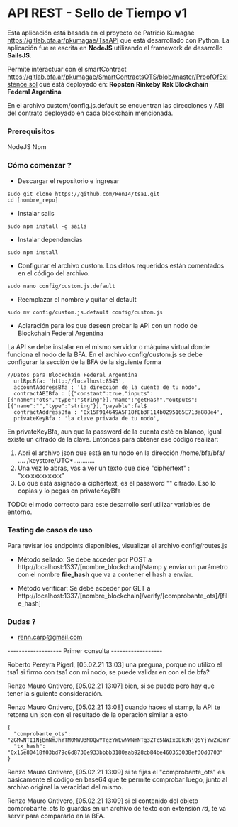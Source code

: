 # API REST - Sello de Tiempo v1 #

Esta aplicación está basada en el proyecto de Patricio Kumagae https://gitlab.bfa.ar/pkumagae/TsaAPI que está desarrollado con Python. La aplicación fue re escrita en **NodeJS** utilizando el framework de desarrollo **SailsJS**. 

Permite interactuar con el smartContract https://gitlab.bfa.ar/pkumagae/SmartContractsOTS/blob/master/ProofOfExistence.sol que está deployado en:
**Ropsten**
**Rinkeby**
**Rsk**
**Blockchain Federal Argentina**

En el archivo custom/config.js.default se encuentran las direcciones y ABI del contrato deployado en cada blockchain mencionada.

### Prerequisitos ###
NodeJS
Npm

### Cómo comenzar ? ###

* Descargar el repositorio e ingresar 
```
sudo git clone https://github.com/Ren14/tsa1.git
cd [nombre_repo]
```

* Instalar sails
```
sudo npm install -g sails
```
* Instalar dependencias
```
sudo npm install
```

* Configurar el archivo custom. Los datos requeridos están comentados en el código del archivo. 
```
sudo nano config/custom.js.default
```

* Reemplazar el nombre y quitar el default
```
sudo mv config/custom.js.default config/custom.js
```

* Aclaración para los que deseen probar la API con un nodo de Blockchain Federal Argentina

La API se debe instalar en el mismo servidor o máquina virtual donde funciona el nodo de la BFA.
En el archivo config/custom.js se debe configurar la sección de la BFA de la siguiente forma
```
//Datos para Blockchain Federal Argentina
  urlRpcBfa: 'http://localhost:8545',  
  accountAddressBfa : 'la dirección de la cuenta de tu nodo',
  contractABIBfa : [{"constant":true,"inputs":[{"name":"ots","type":"string"}],"name":"getHash","outputs":[{"name":"","type":"string"}],"payable":fal$
  contractAddressBfa : '0x15F914649A5F18fEb3F114b0295165E713a888e4',
  privateKeyBfa : 'la clave privada de tu nodo',
```
En privateKeyBfa, aun que la password de la cuenta esté en blanco, igual existe un cifrado de la clave. Entonces para obtener ese código realizar:
1. Abri el archivo json que está en tu nodo en la dirección /home/bfa/bfa/ .... /keystore/UTC*............
2. Una vez lo abras, vas a ver un texto que dice "ciphertext" : "xxxxxxxxxxxx"
3. Lo que está asignado a ciphertext, es el password "" cifrado. Eso lo copias y lo pegas en privateKeyBfa

TODO: el modo correcto para este desarrollo serí utilizar variables de entorno.

### Testing de casos de uso ###
Para revisar los endpoints disponibles, visualizar el archivo config/routes.js

* Método sellado:
Se debe acceder por POST a http://localhost:1337/[nombre_blockchain]/stamp
y enviar un parámetro con el nombre **file_hash** que va a contener el hash a enviar. 

* Método verificar:
Se debe acceder por GET a http://localhost:1337/[nombre_blockchain]/verify/[comprobante_ots]/[file_hash]

### Dudas ? ###
* renn.carp@gmail.com

------------------- Primer consulta ------------------

Roberto Pereyra Pigerl, [05.02.21 13:03]
una preguna, porque no utilizo el tsa1
si firmo con tsa1 con mi nodo, se puede validar en con el de bfa?

Renzo Mauro Ontivero, [05.02.21 13:07]
bien, si se puede pero hay que tener la siguiente consideración.

Renzo Mauro Ontivero, [05.02.21 13:08]
cuando haces el stamp, la API te retorna un json con el resultado de la operación similar a esto
```
{
  "comprobante_ots": "ZGMwNTI1NjBmNmJhYTM0MWU3MDQwYTgzYWEwNWNmNTg3ZTc5NWIxODk3NjQ5YjYwZWJmYTk0MzIyYzE3NTdhZS0weDE1ZTgwNDE4ZjAzYmQ3OWM2ZDg3MzBlOTMzYmJiYjMxODBhYWI5MjhjYjg0YmU0NjAzNTMwMzhlZjMwZDA3MDM=",
  "tx_hash": "0x15e80418f03bd79c6d8730e933bbbb3180aab928cb84be460353038ef30d0703"
}
```

Renzo Mauro Ontivero, [05.02.21 13:09]
si te fijas el "comprobante_ots" es básicamente el código en base64 que te permite comprobar luego, junto al archivo original la veracidad del mismo.

Renzo Mauro Ontivero, [05.02.21 13:09]
si el contenido del objeto comprobante_ots lo guardas en un archivo de texto con extensión *rd*, te va servir para compararlo en la BFA.


